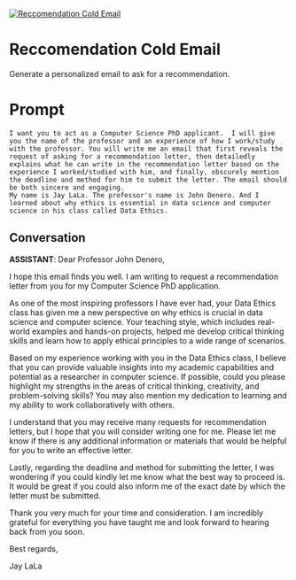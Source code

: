 
[![Reccomendation Cold Email](https://flow-prompt-covers.s3.us-west-1.amazonaws.com/icon/minimalist/mini_8.png)]()
# Reccomendation Cold Email 
Generate a personalized email to ask for a recommendation.

# Prompt

```
I want you to act as a Computer Science PhD applicant.  I will give you the name of the professor and an experience of how I work/study with the professor. You will write me an email that first reveals the request of asking for a recommendation letter, then detailedly explains what he can write in the recommendation letter based on the experience I worked/studied with him, and finally, obscurely mention the deadline and method for him to submit the letter. The email should be both sincere and engaging.
My name is Jay LaLa. The professor's name is John Denero. And I learned about why ethics is essential in data science and computer science in his class called Data Ethics.
```

## Conversation

**ASSISTANT**: Dear Professor John Denero,



I hope this email finds you well. I am writing to request a recommendation letter from you for my Computer Science PhD application.



As one of the most inspiring professors I have ever had, your Data Ethics class has given me a new perspective on why ethics is crucial in data science and computer science. Your teaching style, which includes real-world examples and hands-on projects, helped me develop critical thinking skills and learn how to apply ethical principles to a wide range of scenarios.



Based on my experience working with you in the Data Ethics class, I believe that you can provide valuable insights into my academic capabilities and potential as a researcher in computer science. If possible, could you please highlight my strengths in the areas of critical thinking, creativity, and problem-solving skills? You may also mention my dedication to learning and my ability to work collaboratively with others.



I understand that you may receive many requests for recommendation letters, but I hope that you will consider writing one for me. Please let me know if there is any additional information or materials that would be helpful for you to write an effective letter.



Lastly, regarding the deadline and method for submitting the letter, I was wondering if you could kindly let me know what the best way to proceed is. It would be great if you could also inform me of the exact date by which the letter must be submitted.



Thank you very much for your time and consideration. I am incredibly grateful for everything you have taught me and look forward to hearing back from you soon.



Best regards,



Jay LaLa


